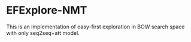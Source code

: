 # EFExplore-NMT
This is an implementation of easy-first exploration in BOW search space with only seq2seq+att model. 
